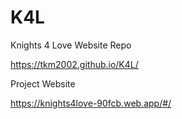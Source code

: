 # K4L
Knights 4 Love Website Repo

https://tkm2002.github.io/K4L/



Project Website

https://knights4love-90fcb.web.app/#/

